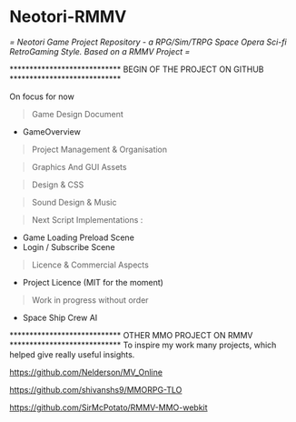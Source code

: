 # Neotori-RMMV

*= Neotori Game Project Repository - a RPG/Sim/TRPG Space Opera Sci-fi RetroGaming Style. Based on a RMMV Project =*

****************************  BEGIN OF THE PROJECT ON GITHUB  ****************************

On focus for now 

> Game Design Document
* GameOverview

> Project Management & Organisation


> Graphics And GUI Assets


> Design & CSS


> Sound Design & Music


> Next Script Implementations :
* Game Loading Preload Scene
* Login / Subscribe Scene

> Licence & Commercial Aspects
* Project Licence (MIT for the moment)

> Work in progress without order
* Space Ship Crew AI

****************************  OTHER MMO PROJECT ON RMMV  ****************************
To inspire my work many projects, which helped give really useful insights.

https://github.com/Nelderson/MV_Online

https://github.com/shivanshs9/MMORPG-TLO

https://github.com/SirMcPotato/RMMV-MMO-webkit

